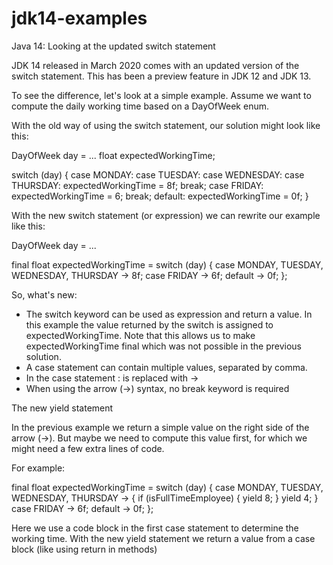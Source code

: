 # jdk14-examples

Java 14: Looking at the updated switch statement

JDK 14 released in March 2020 comes with an updated version of the switch statement.
This has been a preview feature in JDK 12 and JDK 13.

To see the difference, let's look at a simple example.
Assume we want to compute the daily working time based on a DayOfWeek enum.

With the old way of using the switch statement, our solution might look like this:

DayOfWeek day = ...
float expectedWorkingTime;

switch (day) {
	case MONDAY:
	case TUESDAY:
	case WEDNESDAY:
	case THURSDAY:
		expectedWorkingTime = 8f;
		break;
	case FRIDAY:
		expectedWorkingTime = 6;
		break;
	default:
		expectedWorkingTime = 0f;
}

With the new switch statement (or expression) we can rewrite our example like this:

DayOfWeek day = ...

final float expectedWorkingTime = switch (day) {
	case MONDAY, TUESDAY, WEDNESDAY, THURSDAY -> 8f;
	case FRIDAY -> 6f;
	default -> 0f;
};

So, what's new:
- 	The switch keyword can be used as expression and return a value.
	In this example the value returned by the switch is assigned to expectedWorkingTime.
	Note that this allows us to make expectedWorkingTime final which was not possible in the previous solution.
- 	A case statement can contain multiple values, separated by comma.
-	In the case statement : is replaced with ->
-	When using the arrow (->) syntax, no break keyword is required


The new yield statement

In the previous example we return a simple value on the right side of the arrow (->).
But maybe we need to compute this value first, for which we might need a few extra lines of code.

For example:

final float expectedWorkingTime = switch (day) {
	case MONDAY, TUESDAY, WEDNESDAY, THURSDAY -> {
		if (isFullTimeEmployee) {
			yield 8;
		}
		yield 4;
	}
	case FRIDAY -> 6f;
	default -> 0f;
};

Here we use a code block in the first case statement to determine the working time.
With the new yield statement we return a value from a case block (like using return in methods)
